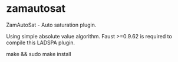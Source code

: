 zamautosat
==========

ZamAutoSat - Auto saturation plugin.

Using simple absolute value algorithm.
Faust >=0.9.62 is required to compile this LADSPA plugin.

  make && sudo make install
